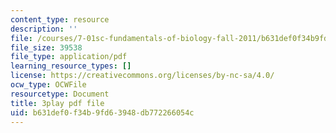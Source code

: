 ```yaml
---
content_type: resource
description: ''
file: /courses/7-01sc-fundamentals-of-biology-fall-2011/b631def0f34b9fd63948db772266054c_htYyCEdc8B4.pdf
file_size: 39538
file_type: application/pdf
learning_resource_types: []
license: https://creativecommons.org/licenses/by-nc-sa/4.0/
ocw_type: OCWFile
resourcetype: Document
title: 3play pdf file
uid: b631def0-f34b-9fd6-3948-db772266054c
---
```

